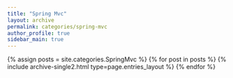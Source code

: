 ```yaml
---
title: "Spring Mvc"
layout: archive
permalink: categories/spring-mvc
author_profile: true
sidebar_main: true
---
```


{% assign posts = site.categories.SpringMvc %}
{% for post in posts %} {% include archive-single2.html type=page.entries_layout %} {% endfor %}

